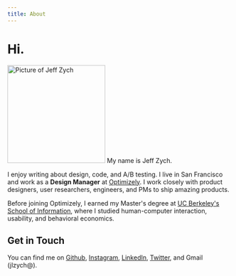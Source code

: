 ```yaml
---
title: About
---
```


# Hi.

<img src="/images/me.jpg" srcset="/images/me.jpg 1x, /images/me-2x.jpg 2x" alt="Picture of Jeff Zych" class="me" width="220" />
My name is Jeff Zych.

I enjoy writing about design, code, and A/B testing. I live in San Francisco and work as a **Design Manager** at [Optimizely](http://www.optimizely.com "Optimizely homepage"). I work closely with product designers, user researchers, engineers, and PMs to ship amazing products.

Before joining Optimizely, I earned my Master's degree at [UC Berkeley's](http://berkeley.edu "UC Berkeley's homepage") [School of Information](http://ischool.berkeley.edu "School of Information's homepage"), where I studied human-computer interaction, usability, and behavioral economics.

## Get in Touch

You can find me on [Github](http://github.com/jlzych "Jeff Zych's Github page"), [Instagram](http://instagram.com/jlzych), [LinkedIn](http://www.linkedin.com/in/jlzych/), [Twitter](http://twitter.com/jlzych), and Gmail (jlzych@).
